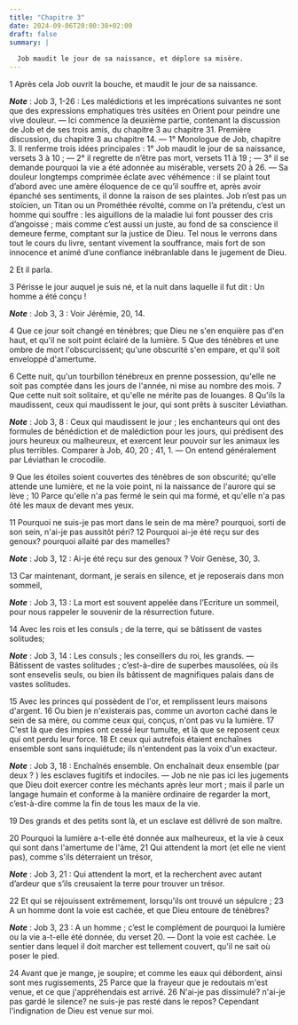 ```yaml
---
title: "Chapitre 3"
date: 2024-09-06T20:00:38+02:00
draft: false
summary: |
  
  Job maudit le jour de sa naissance, et déplore sa misère.
---
```



1 Après cela Job ouvrit la bouche, et maudit le jour de sa naissance.

***Note*** :  Job 3, 1-26 : Les malédictions et les imprécations suivantes ne sont que des expressions emphatiques très usitées en Orient pour peindre une vive douleur. ― Ici commence la deuxième partie, contenant la discussion de Job et de ses trois amis, du chapitre 3 au chapitre 31. Première discussion, du chapitre 3 au chapitre 14. ― 1° Monologue de Job, chapitre 3. Il renferme trois idées principales : 1° Job maudit le jour de sa naissance, versets 3 à 10 ; ― 2° il regrette de n’être pas mort, versets 11 à 19 ; ― 3° il se demande pourquoi la vie a été adonnée au misérable, versets 20 à 26. ― Sa douleur longtemps comprimée éclate avec véhémence : il se plaint tout d’abord avec une amère éloquence de ce qu’il souffre et, après avoir épanché ses sentiments, il donne la raison de ses plaintes. Job n’est pas un stoïcien, un Titan ou un Prométhée révolté, comme on l’a prétendu, c’est un homme qui souffre : les aiguillons de la maladie lui font pousser des cris d’angoisse ; mais comme c’est aussi un juste, au fond de sa
conscience il demeure ferme, comptant sur la justice de Dieu. Tel nous le verrons dans tout le cours du livre, sentant vivement la souffrance, mais fort de son innocence et animé d’une confiance inébranlable dans le jugement de Dieu.

2 Et il parla.


3 Périsse le jour auquel je suis né, et la nuit dans laquelle il fut dit : Un homme a été conçu !

***Note*** :  Job 3, 3 : Voir Jérémie, 20, 14.


4 Que ce jour soit changé en ténèbres; que Dieu ne s'en enquière pas d'en haut, et qu'il ne soit point éclairé de la lumière. 5 Que des ténèbres et une ombre de mort l'obscurcissent; qu'une obscurité s'en empare, et qu'il soit enveloppé d'amertume.


6 Cette nuit, qu'un tourbillon ténébreux en prenne possession, qu'elle ne soit pas comptée dans les jours de l'année, ni mise au nombre des mois. 7 Que cette nuit soit solitaire, et qu'elle ne mérite pas de louanges. 8 Qu'ils la maudissent, ceux qui maudissent le jour, qui sont prêts à susciter Léviathan.

***Note*** :  Job 3, 8 : Ceux qui maudissent le jour ; les enchanteurs qui ont des formules de bénédiction et de malédiction pour les jours, qui prédisent des jours heureux ou malheureux, et exercent leur pouvoir sur les animaux les plus terribles. Comparer à Job, 40, 20 ; 41, 1. ― On entend généralement par Léviathan le crocodile.

9 Que les étoiles soient couvertes des ténèbres de son obscurité; qu'elle attende une lumière, et ne la voie point, ni la naissance de l'aurore qui se lève ; 10 Parce qu'elle n'a pas fermé le sein qui ma formé, et qu'elle n'a pas ôté les maux de devant mes yeux.


11 Pourquoi ne suis-je pas mort dans le sein de ma mère? pourquoi, sorti de son sein, n'ai-je pas aussitôt péri? 12 Pourquoi ai-je été reçu sur des genoux? pourquoi allaité par des mamelles?

***Note*** :  Job 3, 12 : Ai-je été reçu sur des genoux ? Voir Genèse, 30, 3.

13 Car maintenant, dormant, je serais en silence, et je reposerais dans mon sommeil,

***Note*** :  Job 3, 13 : La mort est souvent appelée dans l’Ecriture un sommeil, pour nous rappeler le souvenir de la résurrection future.

14 Avec les rois et les consuls ; de la terre, qui se bâtissent de vastes solitudes;

***Note*** :  Job 3, 14 : Les consuls ; les conseillers du roi, les grands. ― Bâtissent de vastes solitudes ; c’est-à-dire de superbes mausolées, où ils sont ensevelis seuls, ou bien ils bâtissent de magnifiques palais dans de vastes solitudes.

15 Avec les princes qui possèdent de l'or, et remplissent leurs maisons d'argent. 16 Ou bien je n'existerais pas, comme un avorton caché dans le sein de sa mère, ou comme ceux qui, conçus, n'ont pas vu la lumière. 17 C'est là que des impies ont cessé leur tumulte, et là que se reposent ceux qui ont perdu leur force. 18 Et ceux qui autrefois étaient enchaînes ensemble sont sans inquiétude; ils n'entendent pas la voix d'un exacteur.

***Note*** :  Job 3, 18 : Enchaînés ensemble. On enchaînait deux ensemble (par deux ? ) les esclaves fugitifs et indociles. ― Job ne nie pas ici les jugements que Dieu doit exercer contre les méchants après leur mort ; mais il parle un langage humain et conforme à la manière ordinaire de regarder la mort, c’est-à-dire comme la fin de tous les maux de la vie.

19 Des grands et des petits sont là, et un esclave est délivré de son maître.


20 Pourquoi la lumière a-t-elle été donnée aux malheureux, et la vie à ceux qui sont dans l'amertume de l'âme, 21 Qui attendent la mort (et elle ne vient pas), comme s'ils déterraient un trésor,

***Note*** :  Job 3, 21 : Qui attendent la mort, et la recherchent avec autant d’ardeur que s’ils creusaient la terre pour trouver un trésor.

22 Et qui se réjouissent extrêmement, lorsqu'ils ont trouvé un sépulcre ; 23 A un homme dont la voie est cachée, et que Dieu entoure de ténèbres?

***Note*** :  Job 3, 23 : A un homme ; c’est le complément de pourquoi la lumière ou la vie a-t-elle été donnée, du verset 20. ― Dont la voie est cachée. Le sentier dans lequel il doit marcher est tellement couvert, qu’il ne sait où poser le pied.


24 Avant que je mange, je soupire; et comme les eaux qui débordent, ainsi sont mes rugissements, 25 Parce que la frayeur que je redoutais m'est venue, et ce que j'appréhendais est arrivé. 26 N'ai-je pas dissimulé? n'ai-je pas gardé le silence? ne suis-je pas resté dans le repos? Cependant l'indignation de Dieu est venue sur moi.

